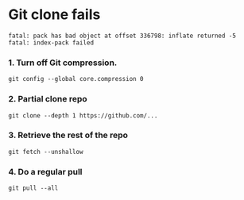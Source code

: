 # Git clone fails
```
fatal: pack has bad object at offset 336798: inflate returned -5
fatal: index-pack failed
```

### 1. Turn off Git compression.
`git config --global core.compression 0`

### 2. Partial clone repo
`git clone --depth 1 https://github.com/...`

### 3. Retrieve the rest of the repo
`git fetch --unshallow`

### 4. Do a regular pull
`git pull --all`
